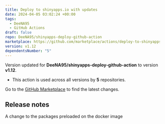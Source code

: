 ```yaml
---
title: Deploy to shinyapps.io with updates
date: 2024-04-05 03:02:24 +00:00
tags:
  - DeeNA95
  - GitHub Actions
draft: false
repo: DeeNA95/shinyapps-deploy-github-action
marketplace: https://github.com/marketplace/actions/deploy-to-shinyapps-io-with-updates
version: v1.12
dependentsNumber: "5"
---
```



Version updated for **DeeNA95/shinyapps-deploy-github-action** to version **v1.12**.
- This action is used across all versions by **5** repositories.

Go to the [GitHub Marketplace](https://github.com/marketplace/actions/deploy-to-shinyapps-io-with-updates) to find the latest changes.

## Release notes

A change to the packages preloaded on the docker image
